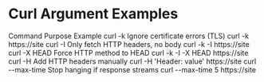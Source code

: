 # Curl Argument Examples

Command	                    Purpose	                      Example
curl -k 	        Ignore certificate errors (TLS)	      curl -k https://site
curl -I	          Only fetch HTTP headers, no body	    curl -k -I https://site
curl -X HEAD	    Force HTTP method to HEAD	            curl -k -I -X HEAD https://site
curl -H	          Add HTTP headers manually	            curl -H 'Header: value' https://site
curl --max-time	  Stop hanging if response streams  	  curl --max-time 5 https://site

